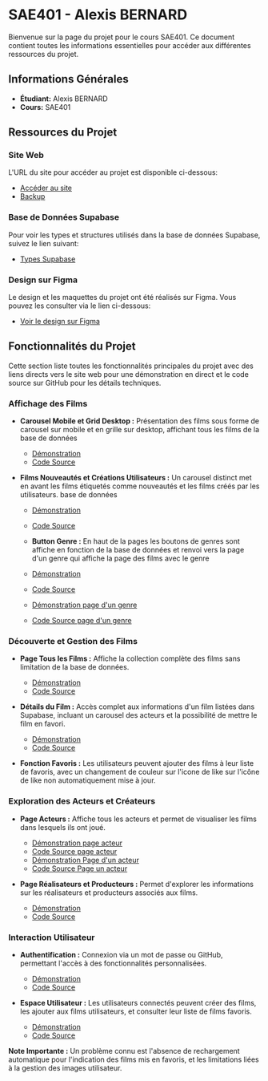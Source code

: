 # SAE401 - Alexis BERNARD

Bienvenue sur la page du projet pour le cours SAE401. Ce document contient toutes les informations essentielles pour accéder aux différentes ressources du projet.

## Informations Générales

- **Étudiant:** Alexis BERNARD
- **Cours:** SAE401

## Ressources du Projet

### Site Web

L'URL du site pour accéder au projet est disponible ci-dessous:

- [Accéder au site](https://sae401.alexisbernardev.fr/)
- [Backup](https://sae401-alexisbernard.netlify.app/)

### Base de Données Supabase

Pour voir les types et structures utilisés dans la base de données Supabase, suivez le lien suivant:

- [Types Supabase](https://github.com/MMI-NFC-DEV-2022/sae-401-GitAlexisBERNARD/blob/main/src/types.ts)

### Design sur Figma

Le design et les maquettes du projet ont été réalisés sur Figma. Vous pouvez les consulter via le lien ci-dessous:

- [Voir le design sur Figma](https://www.figma.com/file/Mkb7jmillHprRNexw6cSv6/Maquettes-site-film-SAE-401?type=design&node-id=1%3A23&mode=design&t=JM7dyhTr5n4cKhUp-1)

## Fonctionnalités du Projet

Cette section liste toutes les fonctionnalités principales du projet avec des liens directs vers le site web pour une démonstration en direct et le code source sur GitHub pour les détails techniques.

### Affichage des Films

- **Carousel Mobile et Grid Desktop :** Présentation des films sous forme de carousel sur mobile et en grille sur desktop, affichant tous les films de la base de données

  - [Démonstration](https://sae401.alexisbernardev.fr/)
  - [Code Source](https://github.com/MMI-NFC-DEV-2022/sae-401-GitAlexisBERNARD/blob/main/src/pages/index.vue)

- **Films Nouveautés et Créations Utilisateurs :** Un carousel distinct met en avant les films étiquetés comme nouveautés et les films créés par les utilisateurs.
  base de données

  - [Démonstration](https://sae401.alexisbernardev.fr/)
  - [Code Source](https://github.com/MMI-NFC-DEV-2022/sae-401-GitAlexisBERNARD/blob/main/src/pages/index.vue)

  - **Button Genre :** En haut de la pages les boutons de genres sont affiche en fonction de la base de données et renvoi vers la page d'un genre qui affiche la page des films avec le genre

  - [Démonstration](https://sae401.alexisbernardev.fr/)
  - [Code Source](https://github.com/MMI-NFC-DEV-2022/sae-401-GitAlexisBERNARD/blob/main/src/pages/index.vue)
  - [Démonstration page d'un genre](https://sae401.alexisbernardev.fr/films/genre/1)
  - [Code Source page d'un genre](https://github.com/MMI-NFC-DEV-2022/sae-401-GitAlexisBERNARD/blob/main/src/pages/films/genre/%5Bid%5D.vue)

### Découverte et Gestion des Films

- **Page Tous les Films :** Affiche la collection complète des films sans limitation de la base de données.

  - [Démonstration](https://sae401.alexisbernardev.fr/films)
  - [Code Source](https://github.com/MMI-NFC-DEV-2022/sae-401-GitAlexisBERNARD/blob/main/src/pages/films/index.vue)

- **Détails du Film :** Accès complet aux informations d'un film listées dans Supabase, incluant un carousel des acteurs et la possibilité de mettre le film en favori.

  - [Démonstration](https://sae401.alexisbernardev.fr/films/2)
  - [Code Source](https://github.com/MMI-NFC-DEV-2022/sae-401-GitAlexisBERNARD/blob/main/src/pages/films/%5Bid%5D.vue)

- **Fonction Favoris :** Les utilisateurs peuvent ajouter des films à leur liste de favoris, avec un changement de couleur sur l'icone de like sur l'icône de like non automatiquement mise à jour.

### Exploration des Acteurs et Créateurs

- **Page Acteurs :** Affiche tous les acteurs et permet de visualiser les films dans lesquels ils ont joué.

  - [Démonstration page acteur](https://sae401.alexisbernardev.fr/acteur)
  - [Code Source page acteur](https://github.com/MMI-NFC-DEV-2022/sae-401-GitAlexisBERNARD/blob/main/src/pages/acteur.vue)
  - [Démonstration Page d'un acteur](https://sae401.alexisbernardev.fr/films/acteur/7)
  - [Code Source Page un acteur](https://github.com/MMI-NFC-DEV-2022/sae-401-GitAlexisBERNARD/blob/main/src/pages/films/acteur/%5Bid%5D.vue)

- **Page Réalisateurs et Producteurs :** Permet d'explorer les informations sur les réalisateurs et producteurs associés aux films.

  - [Démonstration](https://sae401.alexisbernardev.fr/films/2)
  - [Code Source](https://github.com/MMI-NFC-DEV-2022/sae-401-GitAlexisBERNARD/blob/main/src/pages/films/%5Bid%5D.vue)

### Interaction Utilisateur

- **Authentification :** Connexion via un mot de passe ou GitHub, permettant l'accès à des fonctionnalités personnalisées.

  - [Démonstration](https://sae401.alexisbernardev.fr/connexion)
  - [Code Source](https://github.com/MMI-NFC-DEV-2022/sae-401-GitAlexisBERNARD/blob/main/src/pages/acteur.vue)

- **Espace Utilisateur :** Les utilisateurs connectés peuvent créer des films, les ajouter aux films utilisateurs, et consulter leur liste de films favoris.
  - [Démonstration](https://sae401.alexisbernardev.fr/userprofile)
  - [Code Source](https://github.com/MMI-NFC-DEV-2022/sae-401-GitAlexisBERNARD/blob/main/src/pages/userprofile.vue)

**Note Importante :** Un problème connu est l'absence de rechargement automatique pour l'indication des films mis en favoris, et les limitations liées à la gestion des images utilisateur.

